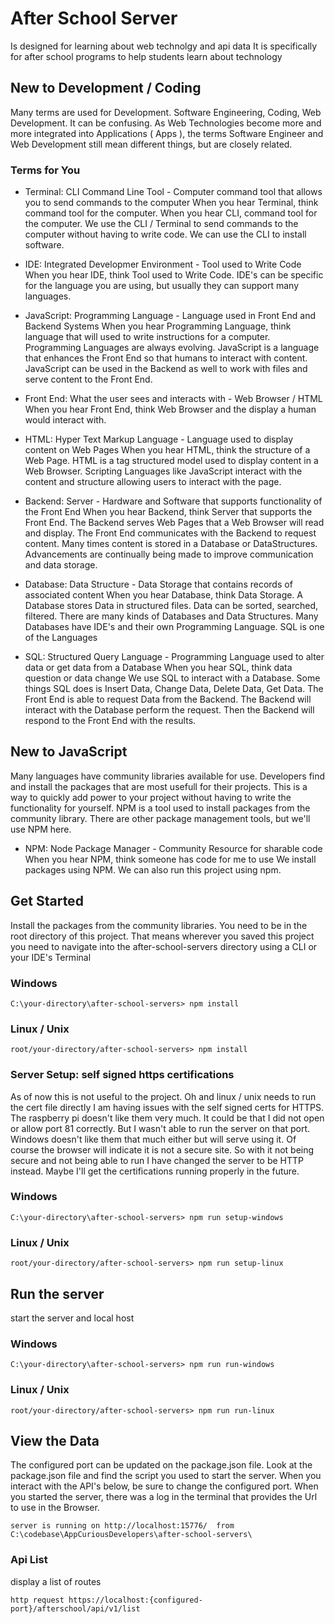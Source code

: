 # After School Server
Is designed for learning about web technolgy and api data
It is specifically for after school programs to help students learn about technology

## New to Development / Coding
Many terms are used for Development.  Software Engineering, Coding, Web Development.  It can be confusing.  As Web Technologies become more and more integrated into Applications ( Apps ), the terms Software Engineer and Web Development still mean different things, but are closely related.

### Terms for You
* Terminal: CLI Command Line Tool  - Computer command tool that allows you to send commands to the computer
When you hear Terminal, think command tool for the computer.
When you hear CLI, command tool for the computer.
We use the CLI / Terminal to send commands to the computer without having to write code.  We can use the CLI to install software.

* IDE: Integrated Developmer Environment - Tool used to Write Code
When you hear IDE, think Tool used to Write Code.
IDE's can be specific for the language you are using, but usually they can support many languages.  

* JavaScript: Programming Language - Language used in Front End and Backend Systems
When you hear Programming Language, think language that will used to write instructions for a computer.
Programming Languages are always evolving.  JavaScript is a language that enhances the Front End so that humans to interact with content.  JavaScript can be used in the Backend as well to work with files and serve content to the Front End.  

* Front End: What the user sees and interacts with - Web Browser / HTML
When you hear Front End, think Web Browser and the display a human would interact with.

* HTML: Hyper Text Markup Language - Language used to display content on Web Pages
When you hear HTML, think the structure of a Web Page.
HTML is a tag structured model used to display content in a Web Browser.  Scripting Languages like JavaScript interact with the content and structure allowing users to interact with the page. 

* Backend: Server - Hardware and Software that supports functionality of the Front End
When you hear Backend, think Server that supports the Front End.
The Backend serves Web Pages that a Web Browser will read and display.  The Front End communicates with the Backend to request content.  Many times content is stored in a Database or DataStructures.  Advancements are continually being made to improve communication and data storage.

 * Database: Data Structure - Data Storage that contains records of associated content
 When you hear Database, think Data Storage.
 A Database stores Data in structured files. Data can be sorted, searched, filtered.  There are many kinds of Databases and Data Structures.  Many Databases have IDE's and their own Programming Language.  SQL is one of the Languages

 * SQL: Structured Query Language - Programming Language used to alter data or get data from a Database
 When you hear SQL, think data question or data change
 We use SQL to interact with a Database.  Some things SQL does is Insert Data, Change Data, Delete Data, Get Data.  The Front End is able to request Data from the Backend.  The Backend will interact with the Database perform the request.  Then the Backend will respond to the Front End with the results.


## New to JavaScript
Many languages have community libraries available for use.  Developers find and install the packages that are most usefull for their projects.  This is a way to quickly add power to your project without having to write the functionality for yourself. NPM is a tool used to install packages from the community library.  There are other package management tools, but we'll use NPM here.

* NPM: Node Package Manager - Community Resource for sharable code
When you hear NPM, think someone has code for me to use
We install packages using NPM.  We can also run this project using npm.

## Get Started
Install the packages from the community libraries.
You need to be in the root directory of this project.  That means wherever you saved this project you need to navigate into the after-school-servers directory using a CLI or your IDE's Terminal

### Windows
```
C:\your-directory\after-school-servers> npm install
```
### Linux / Unix
```
root/your-directory/after-school-servers> npm install
```

### Server Setup: self signed https certifications
As of now this is not useful to the project.  Oh and linux / unix needs to run the cert file directly
I am having issues with the self signed certs for HTTPS.  The raspberry pi doesn't like them very much.  It could be that I did not open or allow port 81 correctly.  But I wasn't able to run the server on that port.  Windows doesn't like them that much either but will serve using it.  Of course the browser will indicate it is not a secure site.  So with it not being secure and not being able to run I have changed the server to be HTTP instead.  Maybe I'll get the certifications running properly in the future.
### Windows
```
C:\your-directory\after-school-servers> npm run setup-windows
```
### Linux / Unix
```
root/your-directory/after-school-servers> npm run setup-linux
```

## Run the server
start the server and local host
### Windows
```
C:\your-directory\after-school-servers> npm run run-windows
```
### Linux / Unix
```
root/your-directory/after-school-servers> npm run run-linux
```

## View the Data
The configured port can be updated on the package.json file.  Look at the package.json file and find the script you used to start the server.  When you interact with the API's below, be sure to change the configured port.
When you started the server, there was a log in the terminal that provides the Url to use in the Browser.
```
server is running on http://localhost:15776/  from C:\codebase\AppCuriousDevelopers\after-school-servers\
```

### Api List
 display a list of routes 
 ```
 http request https://localhost:{configured-port}/afterschool/api/v1/list
 ```
